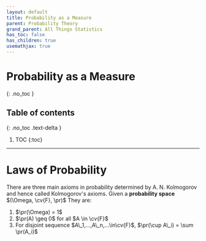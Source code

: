 ```yaml
---
layout: default
title: Probability as a Measure
parent: Probability Theory
grand_parent: All Things Statistics
has_toc: false
has_children: true
usemathjax: true
---
```


# Probability as a Measure
{: .no_toc }

## Table of contents
{: .no_toc .text-delta }

1. TOC
{:toc}

---

$$
   \newcommand{\reals}{\mathbb{R}}
   \newcommand{\pr}{\mathbb{P}}
   \newcommand{\cv}[1]{\mathcal{#1}}
$$

# Laws of Probability

There are three main axioms in probability determined by A. N. Kolmogorov and hence called Kolmogorov's axioms. Given a **probability space** $(\Omega, \cv{F}, \pr)$ They are:

1. $\pr(\Omega) = 1$
2. $\pr(A) \geq 0$ for all $A \in \cv{F}$
3. For disjoint sequence $A\_1,...,A\_n,...\in\cv{F}$, $\pr(\cup A\_i) = \sum \pr(A_i)$ 

